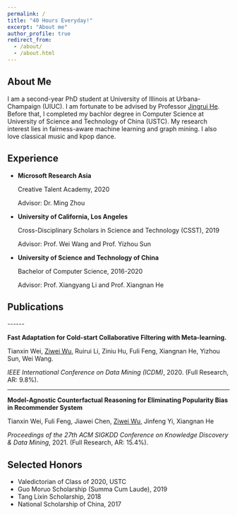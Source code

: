 ```yaml
---
permalink: /
title: "40 Hours Everyday!"
excerpt: "About me"
author_profile: true
redirect_from: 
  - /about/
  - /about.html
---
```


About Me
------
I am a second-year PhD student at University of Illinois at Urbana-Champaign (UIUC). I am fortunate to be advised by Professor [Jingrui He](https://ischool.illinois.edu/people/jingrui-he). Before that, I completed my bachlor degree in Computer Science at University of Science and Technology of China (USTC). My research interest lies in fairness-aware machine learning and graph mining. I also love classical music and kpop dance.



## Experience

- **Microsoft Research Asia**

  Creative Talent Academy, 2020

  Advisor: Dr. Ming Zhou

- **University of California, Los Angeles**

  Cross-Disciplinary Scholars in Science and Technology (CSST), 2019

  Advisor: Prof. Wei Wang and Prof. Yizhou Sun

- **University of Science and Technology of China**

  Bachelor of Computer Science, 2016-2020

  Advisor: Prof. Xiangyang Li and Prof. Xiangnan He



<h2 id="publications"> Publications</h2>
------

**Fast Adaptation for Cold-start Collaborative Filtering with Meta-learning.**

Tianxin Wei, <u>Ziwei Wu</u>, Ruirui Li, Ziniu Hu, Fuli Feng, Xiangnan He, Yizhou Sun, Wei Wang.

*IEEE International Conference on Data Mining (ICDM)*, 2020. (Full Research, AR: 9.8%).

---

**Model-Agnostic Counterfactual Reasoning for Eliminating Popularity Bias in Recommender System**

Tianxin Wei, Fuli Feng, Jiawei Chen, <u>Ziwei Wu</u>, Jinfeng Yi, Xiangnan He

*Proceedings of the 27th ACM SIGKDD Conference on Knowledge Discovery & Data Mining*, 2021. (Full Research, AR: 15.4%). 



Selected Honors
------

- Valedictorian of Class of 2020, USTC
- Guo Moruo Scholarship (Summa Cum Laude), 2019
- Tang Lixin Scholarship, 2018
- National Scholarship of China, 2017



